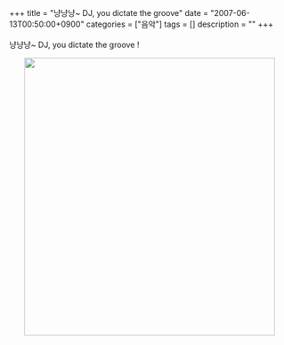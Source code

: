 +++
title = "냥냥냥~ DJ, you dictate the groove"
date = "2007-06-13T00:50:00+0900"
categories = ["음악"]
tags = []
description = ""
+++
<span class="copyright_entry" style="display:block;" title="냥냥냥~ DJ, you dictate the groove@@**@@http://shed.egloos.com/1584147"></span>
<br>냥냥냥~ DJ, you dictate the groove !
<br>
<div style="text-align:center">
 <img class="image_mid" border="0" onmouseover="this.style.cursor='pointer'" alt="" src="/attachment/1584147_1.jpg" width="450" height="500" onclick="Control.Modal.openDialog(this, event, 'http://pds5.egloos.com/pds/200706/13/82/a0003782_12064118.jpg', 450, 500);">
</div>
<br>
<br> 
<!--
       <rdf:RDF xmlns:rdf="http://www.w3.org/1999/02/22-rdf-syntax-ns#"
		    xmlns:dc="http://purl.org/dc/elements/1.1/"
		    xmlns:trackback="http://madskills.com/public/xml/rss/module/trackback/">
       <rdf:Description
	        rdf:about="http://shed.egloos.com/1584147"
	        dc:identifier="http://shed.egloos.com/1584147"
	        dc:title="냥냥냥~ DJ, you dictate the groove"
	        trackback:ping="http://shed.egloos.com/tb/1584147"/>
       </rdf:RDF>
       -->

<ul></ul>